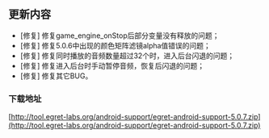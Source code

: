## 更新内容

* [修复] 修复game\_engine\_onStop后部分变量没有释放的问题；
* [修复] 修复5.0.6中出现的颜色矩阵滤镜alpha值错误的问题；
* [修复] 修复同时播放的音频数量超过32个时，进入后台闪退的问题；
* [修复] 修复进入后台时手动暂停音频，恢复后闪退的问题；
* [修复] 修复其它BUG。

### 下载地址

[http://tool.egret-labs.org/android-support/egret-android-support-5.0.7.zip](http://tool.egret-labs.org/android-support/egret-android-support-5.0.7.zip)